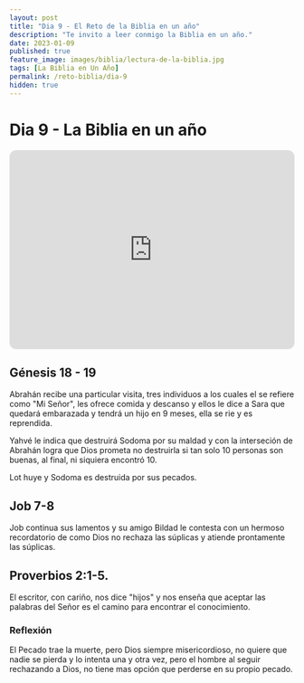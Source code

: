 ```yaml
---
layout: post
title: "Dia 9 - El Reto de la Biblia en un año"
description: "Te invito a leer conmigo la Biblia en un año."
date: 2023-01-09
published: true
feature_image: images/biblia/lectura-de-la-biblia.jpg
tags: [La Biblia en Un Año]
permalink: /reto-biblia/dia-9
hidden: true
---
```


# Dia 9 - La Biblia en un año
<iframe style="border-radius:12px" src="https://open.spotify.com/embed/episode/6aooCUASHkAnHfsAQOSZJy?utm_source=generator" width="100%" height="352" frameBorder="0" allowfullscreen="" allow="autoplay; clipboard-write; encrypted-media; fullscreen; picture-in-picture" loading="lazy"></iframe>

## Génesis 18 - 19
Abrahán recibe una particular visita, tres individuos a los cuales el se refiere como "Mi Señor", les ofrece comida y descanso y ellos le dice a Sara que quedará embarazada y tendrá un hijo en 9 meses, ella se rie y es reprendida.

Yahvé le indica que destruirá Sodoma por su maldad y con la interseción de Abrahán logra que Dios prometa no destruirla si tan solo 10 personas son buenas, al final, ni siquiera encontró 10.

Lot huye y Sodoma es destruida por sus pecados.

## Job 7-8 
Job continua sus lamentos y su amigo Bildad le contesta con un hermoso recordatorio de como Dios no rechaza las súplicas y atiende prontamente las súplicas.

## Proverbios 2:1-5. 
El escritor, con cariño, nos dice "hijos" y nos enseña que aceptar las palabras del Señor es el camino para encontrar el conocimiento.

### Reflexión 
El Pecado trae la muerte, pero Dios siempre misericordioso, no quiere que nadie se pierda y lo intenta una y otra vez, pero el hombre al seguir rechazando a Dios, no tiene mas opción que perderse en su propio pecado.